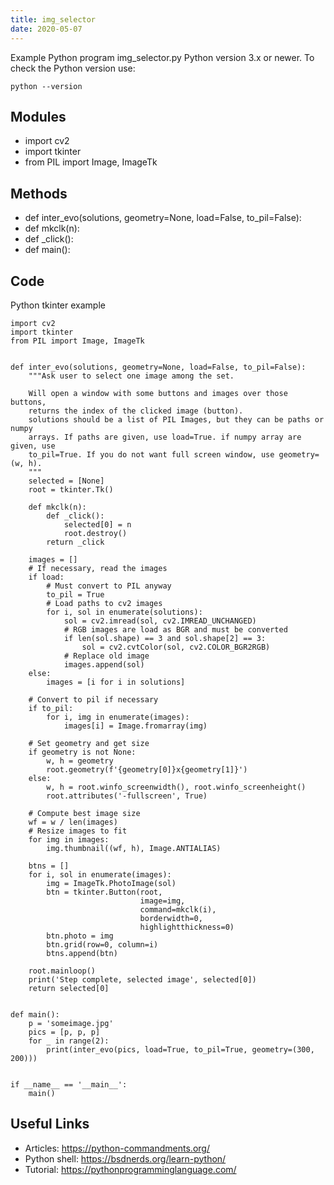 ```yaml
---
title: img_selector
date: 2020-05-07
---
```

Example Python program img_selector.py
Python version 3.x or newer.
To check the Python version use:

    python --version

## Modules

* import cv2
* import tkinter
* from PIL import Image, ImageTk

## Methods

* def inter_evo(solutions, geometry=None, load=False, to_pil=False):
* def mkclk(n):
* def _click():
* def main():

## Code

Python tkinter example

    import cv2
    import tkinter
    from PIL import Image, ImageTk
    
    
    def inter_evo(solutions, geometry=None, load=False, to_pil=False):
        """Ask user to select one image among the set.
    
        Will open a window with some buttons and images over those buttons,
        returns the index of the clicked image (button).
        solutions should be a list of PIL Images, but they can be paths or numpy
        arrays. If paths are given, use load=True. if numpy array are given, use
        to_pil=True. If you do not want full screen window, use geometry=(w, h).
        """
        selected = [None]
        root = tkinter.Tk()
    
        def mkclk(n):
            def _click():
                selected[0] = n
                root.destroy()
            return _click
    
        images = []
        # If necessary, read the images
        if load:
            # Must convert to PIL anyway
            to_pil = True
            # Load paths to cv2 images
            for i, sol in enumerate(solutions):
                sol = cv2.imread(sol, cv2.IMREAD_UNCHANGED)
                # RGB images are load as BGR and must be converted
                if len(sol.shape) == 3 and sol.shape[2] == 3:
                    sol = cv2.cvtColor(sol, cv2.COLOR_BGR2RGB)
                # Replace old image
                images.append(sol)
        else:
            images = [i for i in solutions]
    
        # Convert to pil if necessary
        if to_pil:
            for i, img in enumerate(images):
                images[i] = Image.fromarray(img)
    
        # Set geometry and get size
        if geometry is not None:
            w, h = geometry
            root.geometry(f'{geometry[0]}x{geometry[1]}')
        else:
            w, h = root.winfo_screenwidth(), root.winfo_screenheight()
            root.attributes('-fullscreen', True)
    
        # Compute best image size
        wf = w / len(images)
        # Resize images to fit
        for img in images:
            img.thumbnail((wf, h), Image.ANTIALIAS)
    
        btns = []
        for i, sol in enumerate(images):
            img = ImageTk.PhotoImage(sol)
            btn = tkinter.Button(root,
                                 image=img,
                                 command=mkclk(i),
                                 borderwidth=0,
                                 highlightthickness=0)
            btn.photo = img
            btn.grid(row=0, column=i)
            btns.append(btn)
    
        root.mainloop()
        print('Step complete, selected image', selected[0])
        return selected[0]
    
    
    def main():
        p = 'someimage.jpg'
        pics = [p, p, p]
        for _ in range(2):
            print(inter_evo(pics, load=True, to_pil=True, geometry=(300, 200)))
    
    
    if __name__ == '__main__':
        main()

## Useful Links

- Articles: https://python-commandments.org/
- Python shell: https://bsdnerds.org/learn-python/
- Tutorial: https://pythonprogramminglanguage.com/
